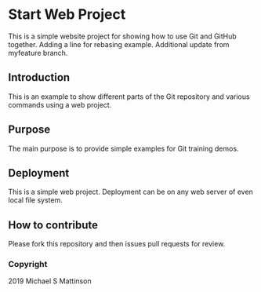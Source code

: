 # Start Web Project

This is a simple website project for showing how to use Git and GitHub together.  Adding a line for rebasing example.  Additional update from myfeature branch.

## Introduction

This is an example to show different parts of the Git repository and various commands using a web project.

## Purpose

The main purpose is to provide simple examples for Git training demos.

## Deployment

This is a simple web project.  Deployment can be on any web server of even local file system.

## How to contribute

Please fork this repository and then issues pull requests for review.

### Copyright
2019 Michael S Mattinson